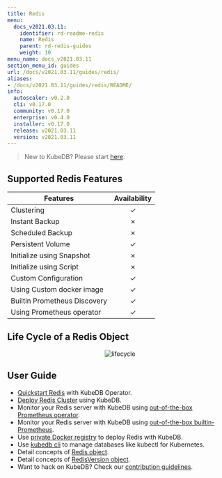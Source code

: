 ```yaml
---
title: Redis
menu:
  docs_v2021.03.11:
    identifier: rd-readme-redis
    name: Redis
    parent: rd-redis-guides
    weight: 10
menu_name: docs_v2021.03.11
section_menu_id: guides
url: /docs/v2021.03.11/guides/redis/
aliases:
- /docs/v2021.03.11/guides/redis/README/
info:
  autoscaler: v0.2.0
  cli: v0.17.0
  community: v0.17.0
  enterprise: v0.4.0
  installer: v0.17.0
  release: v2021.03.11
  version: v2021.03.11
---
```


> New to KubeDB? Please start [here](/docs/v2021.03.11/README).

## Supported Redis Features

| Features                     | Availability |
| ---------------------------- | :----------: |
| Clustering                   |   &#10003;   |
| Instant Backup               |   &#10007;   |
| Scheduled Backup             |   &#10007;   |
| Persistent Volume            |   &#10003;   |
| Initialize using Snapshot    |   &#10007;   |
| Initialize using Script      |   &#10007;   |
| Custom Configuration         |   &#10003;   |
| Using Custom docker image    |   &#10003;   |
| Builtin Prometheus Discovery |   &#10003;   |
| Using Prometheus operator    |   &#10003;   |

## Life Cycle of a Redis Object

<p align="center">
  <img alt="lifecycle"  src="/docs/v2021.03.11/images/redis/redis-lifecycle.svg">
</p>

## User Guide

- [Quickstart Redis](/docs/v2021.03.11/guides/redis/quickstart/quickstart) with KubeDB Operator.
- [Deploy Redis Cluster](/docs/v2021.03.11/guides/redis/clustering/redis-cluster) using KubeDB.
- Monitor your Redis server with KubeDB using [out-of-the-box Prometheus operator](/docs/v2021.03.11/guides/redis/monitoring/using-prometheus-operator).
- Monitor your Redis server with KubeDB using [out-of-the-box builtin-Prometheus](/docs/v2021.03.11/guides/redis/monitoring/using-builtin-prometheus).
- Use [private Docker registry](/docs/v2021.03.11/guides/redis/private-registry/using-private-registry) to deploy Redis with KubeDB.
- Use [kubedb cli](/docs/v2021.03.11/guides/redis/cli/cli) to manage databases like kubectl for Kubernetes.
- Detail concepts of [Redis object](/docs/v2021.03.11/guides/redis/concepts/redis).
- Detail concepts of [RedisVersion object](/docs/v2021.03.11/guides/redis/concepts/catalog).
- Want to hack on KubeDB? Check our [contribution guidelines](/docs/v2021.03.11/CONTRIBUTING).
